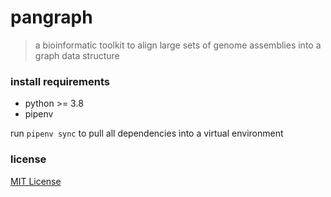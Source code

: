 # pangraph

> a bioinformatic toolkit to align large sets of genome assemblies into a graph data structure

### install requirements

- python >= 3.8
- pipenv

run `pipenv sync` to pull all dependencies into a virtual environment

### license

[MIT License](LICENSE)
